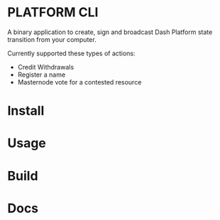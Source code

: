 # PLATFORM CLI


A binary application to create, sign and broadcast Dash Platform state transition from your computer.

Currently supported these types of actions:

* Credit Withdrawals
* Register a name
* Masternode vote for a contested resource

# Install


# Usage


# Build


# Docs

